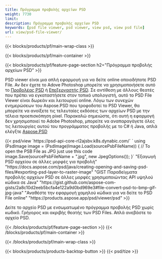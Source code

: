 ```yaml
---
title: Πρόγραμμα προβολής αρχείων PSD
weight: 7730
limit: 
description: Πρόγραμμα προβολής αρχείων PSD
keywords: [psd file viewer, psd viewer, view psd, view psd file]
url: view/psd-file-viewer/
---
```


{{< blocks/products/pf/main-wrap-class >}}

{{< blocks/products/pf/main-container >}}

{{< blocks/products/pf/feature-page-section h2="Πρόγραμμα προβολής αρχείων PSD" >}}
<p>PSD viewer είναι μια απλή εφαρμογή για να δείτε online οποιοδήποτε PSD File. Αν δεν έχετε το Adove Photoshop μπορείτε να χρησιμοποιήσετε αυτό το <a href="/psd/view/psd-file-viewer">Προβολέας PSD</a> ή <a href="https://products.aspose.app/psd/editor">Επεξεργαστής PSD</a>. Σε αντίθεση με άλλους θεατές που πρέπει να εγκαταστήσετε στον τοπικό υπολογιστή, αυτό το PSD File Viewer είναι δωρεάν και λειτουργεί online. Λόγω των συνεχών ενημερώσεων του Aspose.PSD που τροφοδοτεί το PSD Viewer, θα μπορείτε να ανοίξετε τις τελευταίες εκδόσεις των αρχείων PSD με την τέλεια προεπισκόπηση pixel. Παρακαλώ σημειώστε, ότι αυτή η εφαρμογή δεν χρησιμοποιεί το Adobe Photoshop, μπορείτε να αναπαραγάγετε όλες τις λειτουργίες αυτού του προγράμματος προβολής με το C# ή Java, απλά ελέγξτε <a href="https://products.aspose.com/psd">Aspose.PSD</a></p>
{{< psd/view `https://psd-api-core-rl2ajsbv.k8s.dynabic.com/` 
`    using (PsdImage image = (PsdImage)Image.Load(sourcePsbFileName))
    {
	    // To open the PSB File as JPG just use this code
        image.Save(sourcePsbFileName + ".jpg",  new JpegOptions());
    }` 
"Εξαγωγή PSD αρχείου σε άλλες μορφές για προβολή" "https://docs.aspose.com/psd/java/creating-opening-and-saving-psd-files/#exporting-psd-layer-to-raster-image" 
"GIST Παραδείγματα προβολής αρχείων PSD σε άλλες μορφές χρησιμοποιώντας API υψηλού κώδικα σε Java" "https://gist.github.com/aspose-com-gists/2a8c10d2eeb5bcfa4e122a9d0bd969e3#file-convert-psd-to-bmp-gif-jpg-java" 
"Αναθέστε την εφαρμογή χαμηλού κώδικα για να δείτε το PSD File online" "https://products.aspose.app/psd/viewer/psd" >}}
<p>Δείτε το αρχείο PSD με ενσωματωμένο πρόγραμμα προβολής PSD χωρίς κωδικό. Γρήγορος και ακριβής θεατής των PSD Files. Απλά ανεβάστε το αρχείο PSD.</p>
{{< /blocks/products/pf/feature-page-section >}}
{{< /blocks/products/pf/main-container >}}


{{< /blocks/products/pf/main-wrap-class >}}

{{< blocks/products/products-backtop-button >}}
{{< psd/tize >}}
